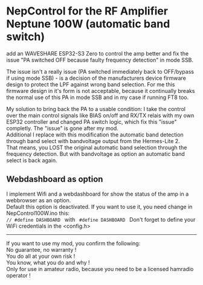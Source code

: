 # NepControl for the RF Amplifier Neptune 100W (automatic band switch)

add an WAVESHARE ESP32-S3 Zero to control the amp better and fix the issue "PA switched OFF because faulty frequency detection" in mode SSB.

The issue isn't a really issue (PA switched immediately back to OFF/bypass if using mode SSB) - is a decision of the manufacturers device firmware design to protect the LPF against wrong band selection.
For me this firmware design in it's form is not acceptable, because it continually breaks the normal use of this PA in mode SSB and in my case if running FT8 too.

My solution to bring back the PA to a usable condition: I take the control over the main control signals like BIAS on/off and RX/TX relais with my own ESP32 controller and changed PA switch logic, which fix this "issue" completly. The "issue" is gone after my mod.<br>
Additional I replace with this modification the automatic band detection through band select with bandvoltage output from the Hermes-Lite 2.<br>
That means, you LOST the original automatic band selection through the frequency detection. But with bandvoltage as option an automatic band select is back again.

## Webdashboard as option

I implement Wifi and a webdashboard for show the status of the amp in a webbrowser as an option.<br>
Default this option is deactivated. If you want to use it, you need change in NepControl100W.ino this:
<code>
// #define DASHBOARD
</code>
with
<code>
#define DASHBOARD
</code>
Don't forget to define your WiFi credentials in the <config.h>

<hr>
If you want to use my mod, you confirm the following:<BR>
No guarantee, no warranty !<BR>
You do all at your own risk !<BR>
You know, what you do and why !<BR>
Only for use in amateur radio, because you need to be a licensed hamradio operator !
